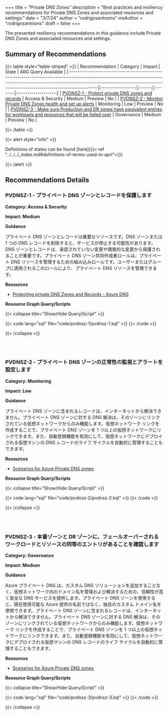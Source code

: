 +++
title = "Private DNS Zones"
description = "Best practices and resiliency recommendations for Private DNS Zones and associated resources and settings."
date = "3/7/24"
author = "rodrigosantosms"
msAuthor = "rodrigosantosms"
draft = false
+++

The presented resiliency recommendations in this guidance include Private DNS Zones and associated resources and settings.

## Summary of Recommendations

{{< table style="table-striped" >}}
| Recommendation | Category | Impact | State | ARG Query Available |
|:--------------------------------------------------------------------------------------------------------------------------------------------------------------------------------------------------------------------------------------------------------|:-----------------:|:------:|:-------:|:-------------------:|
| [PVDNSZ-1 - Protect private DNS zones and records](#pvdnsz-1---protect-private-dns-zones-and-records) | Access & Security | Medium | Preview | No |
| [PVDNSZ-2 - Monitor Private DNS Zones health and set up alerts](#pvdnsz-2---monitor-private-dns-zones-health-and-set-up-alerts) | Monitoring | Low | Preview | No |
| [PVDNSZ-3 - Make sure Production and DR zones have equivalent entries for workloads and resources that will be failed over](#pvdnsz-3---make-sure-production-and-dr-zones-have-equivalent-entries-for-workloads-and-resources-that-will-be-failed-over) | Governance | Medium | Preview | No |

{{< /table >}}

{{< alert style="info" >}}

Definitions of states can be found [here]({{< ref "../../../_index.md#definitions-of-terms-used-in-aprl">}})

{{< /alert >}}

## Recommendations Details

### PVDNSZ-1 - プライベート DNS ゾーンとレコードを保護します

**Category: Access & Security**

**Impact: Medium**

**Guidance**

プライベート DNS ゾーンとレコードは重要なリソースです。DNS ゾーンまたは 1 つの DNS レコードを削除すると、サービスが停止する可能性があります。DNS ゾーンとレコードは、承認されていない変更や偶発的な変更から保護されることが重要です。プライベート DNS ゾーン共同作成者ロールは、プライベート DNS リソースを管理するための組み込みロールです。ユーザーまたはグループに適用されるこのロールにより、プライベート DNS リソースを管理できます。

**Resources**

- [Protecting private DNS Zones and Records - Azure DNS](https://learn.microsoft.com/ja-jp/azure/dns/dns-protect-private-zones-recordsets)

**Resource Graph Query/Scripts**

{{< collapse title="Show/Hide Query/Script" >}}

{{< code lang="sql" file="code/pvdnsz-1/pvdnsz-1.kql" >}} {{< /code >}}

{{< /collapse >}}

<br><br>

### PVDNSZ-2 - プライベート DNS ゾーンの正常性の監視とアラートを設定します

**Category: Monitoring**

**Impact: Low**

**Guidance**

プライベート DNS ゾーンに含まれるレコードは、インターネットから解決できません。プライベート DNS ゾーンに対する DNS 解決は、そのゾーンにリンクされている仮想ネットワークからのみ機能します。仮想ネットワーク リンクを作成することで、プライベート DNS ゾーンを 1 つ以上の仮想ネットワークにリンクできます。また、自動登録機能を有効にして、仮想ネットワークにデプロイされる仮想マシンの DNS レコードのライフ サイクルを自動的に管理することもできます。

**Resources**

- [Scenarios for Azure Private DNS zones](https://learn.microsoft.com/ja-jp/azure/dns/private-dns-scenarios)

**Resource Graph Query/Scripts**

{{< collapse title="Show/Hide Query/Script" >}}

{{< code lang="sql" file="code/pvdnsz-2/pvdnsz-2.kql" >}} {{< /code >}}

{{< /collapse >}}

<br><br>

### PVDNSZ-3 - 本番ゾーンと DR ゾーンに、フェールオーバーされるワークロードとリソースの同等のエントリがあることを確認します

**Category: Governance**

**Impact: Medium**

**Guidance**

Azure プライベート DNS は、カスタム DNS ソリューションを追加することなく、仮想ネットワーク内のドメイン名を管理および解決するための、信頼性が高く安全な DNS サービスを提供します。プライベート DNS ゾーンを使用すると、現在使用可能な Azure 提供の名前ではなく、独自のカスタム ドメイン名を使用できます。プライベート DNS ゾーンに含まれるレコードは、インターネットから解決できません。プライベート DNS ゾーンに対する DNS 解決は、そのゾーンにリンクされている仮想ネットワークからのみ機能します。仮想ネットワーク リンクを作成することで、プライベート DNS ゾーンを 1 つ以上の仮想ネットワークにリンクできます。また、自動登録機能を有効にして、仮想ネットワークにデプロイされる仮想マシンの DNS レコードのライフ サイクルを自動的に管理することもできます。

**Resources**

- [Scenarios for Azure Private DNS zones](https://learn.microsoft.com/ja-jp/azure/dns/private-dns-scenarios)

**Resource Graph Query/Scripts**

{{< collapse title="Show/Hide Query/Script" >}}

{{< code lang="sql" file="code/pvdnsz-3/pvdnsz-3.kql" >}} {{< /code >}}

{{< /collapse >}}

<br><br>
